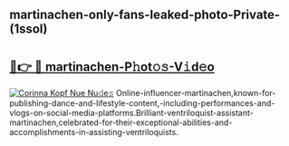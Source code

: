 ## martinachen-only-fans​-leaked-photo​-Private-(1ssol)


# <h2><a href="https://mediaupload.pro?title=martinachen&ref=git">🔗👉 🔴 martinachen-P𝚑ot𝚘𝚜-V𝚒d𝚎o</a></h2>

[![Corinna Kopf Nue Nu𝚍e𝚜](https://i.imgur.com/0qMVB7G.gif)](https://mediaupload.pro?title=martinachen&ref=git)
Online-influencer-martinachen,known-for-publishing-dance-and-lifestyle-content,-including-performances-and-vlogs-on-social-media-platforms.Brilliant-ventriloquist-assistant-martinachen,celebrated-for-their-exceptional-abilities-and-accomplishments-in-assisting-ventriloquists.  